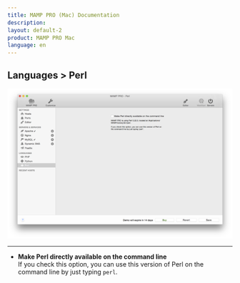 ```yaml
---
title: MAMP PRO (Mac) Documentation
description: 
layout: default-2
product: MAMP PRO Mac
language: en
---
```


## Languages > Perl

![MAMP](Perl.png)

---

*  **Make Perl directly available on the command line**  
   If you check this option, you can use this version of Perl on the command line by just typing `perl`.
